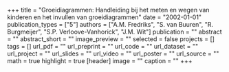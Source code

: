 +++
title = "Groeidiagrammen: Handleiding bij het meten en wegen van kinderen en het invullen van groeidiagrammen"
date = "2002-01-01"
publication_types = ["5"]
authors = ["A.M. Fredriks", "S. van Buuren", "R. Burgmeijer", "S.P. Verloove-Vanhorick", "J.M. Wit"]
publication = ""
abstract = ""
abstract_short = ""
image_preview = ""
selected = false
projects = []
tags = []
url_pdf = ""
url_preprint = ""
url_code = ""
url_dataset = ""
url_project = ""
url_slides = ""
url_video = ""
url_poster = ""
url_source = ""
math = true
highlight = true
[header]
image = ""
caption = ""
+++
